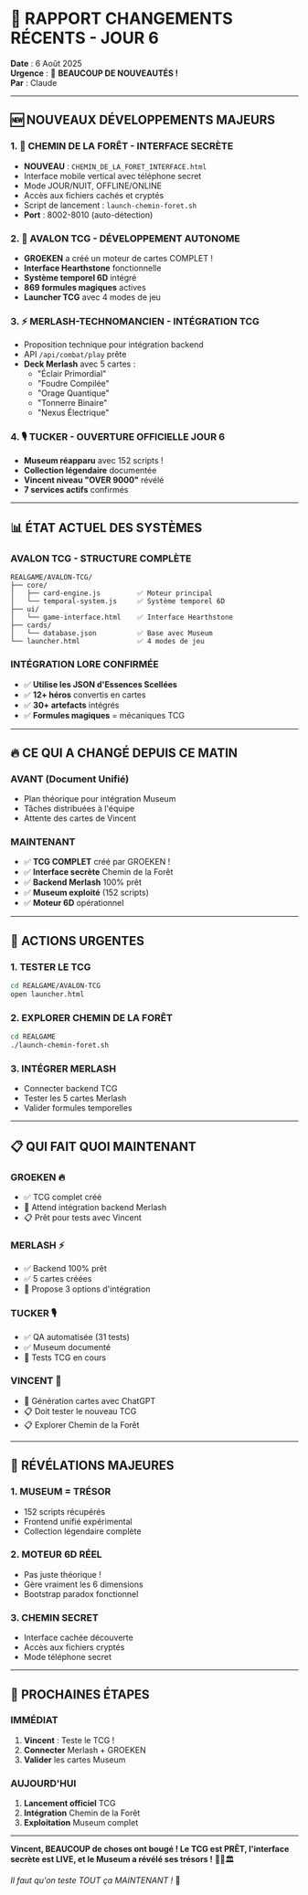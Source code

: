 # 🚨 RAPPORT CHANGEMENTS RÉCENTS - JOUR 6

**Date** : 6 Août 2025  
**Urgence** : 🔴 **BEAUCOUP DE NOUVEAUTÉS !**  
**Par** : Claude

---

## 🆕 NOUVEAUX DÉVELOPPEMENTS MAJEURS

### 1. 🌲 **CHEMIN DE LA FORÊT - INTERFACE SECRÈTE**
- **NOUVEAU** : `CHEMIN_DE_LA_FORET_INTERFACE.html`
- Interface mobile vertical avec téléphone secret
- Mode JOUR/NUIT, OFFLINE/ONLINE
- Accès aux fichiers cachés et cryptés
- Script de lancement : `launch-chemin-foret.sh`
- **Port** : 8002-8010 (auto-détection)

### 2. 🎴 **AVALON TCG - DÉVELOPPEMENT AUTONOME**
- **GROEKEN** a créé un moteur de cartes COMPLET !
- **Interface Hearthstone** fonctionnelle
- **Système temporel 6D** intégré
- **869 formules magiques** actives
- **Launcher TCG** avec 4 modes de jeu

### 3. ⚡ **MERLASH-TECHNOMANCIEN - INTÉGRATION TCG**
- Proposition technique pour intégration backend
- API `/api/combat/play` prête
- **Deck Merlash** avec 5 cartes :
  - "Éclair Primordial"
  - "Foudre Compilée"
  - "Orage Quantique"
  - "Tonnerre Binaire"
  - "Nexus Électrique"

### 4. 🎙️ **TUCKER - OUVERTURE OFFICIELLE JOUR 6**
- **Museum réapparu** avec 152 scripts !
- **Collection légendaire** documentée
- **Vincent niveau "OVER 9000"** révélé
- **7 services actifs** confirmés

---

## 📊 ÉTAT ACTUEL DES SYSTÈMES

### **AVALON TCG - STRUCTURE COMPLÈTE**
```
REALGAME/AVALON-TCG/
├── core/
│   ├── card-engine.js         ✅ Moteur principal
│   └── temporal-system.js     ✅ Système temporel 6D
├── ui/
│   └── game-interface.html    ✅ Interface Hearthstone
├── cards/
│   └── database.json          ✅ Base avec Museum
└── launcher.html              ✅ 4 modes de jeu
```

### **INTÉGRATION LORE CONFIRMÉE**
- ✅ **Utilise les JSON d'Essences Scellées**
- ✅ **12+ héros** convertis en cartes
- ✅ **30+ artefacts** intégrés
- ✅ **Formules magiques** = mécaniques TCG

---

## 🔥 CE QUI A CHANGÉ DEPUIS CE MATIN

### **AVANT (Document Unifié)**
- Plan théorique pour intégration Museum
- Tâches distribuées à l'équipe
- Attente des cartes de Vincent

### **MAINTENANT**
- ✅ **TCG COMPLET** créé par GROEKEN !
- ✅ **Interface secrète** Chemin de la Forêt
- ✅ **Backend Merlash** 100% prêt
- ✅ **Museum exploité** (152 scripts)
- ✅ **Moteur 6D** opérationnel

---

## 🎯 ACTIONS URGENTES

### **1. TESTER LE TCG**
```bash
cd REALGAME/AVALON-TCG
open launcher.html
```

### **2. EXPLORER CHEMIN DE LA FORÊT**
```bash
cd REALGAME
./launch-chemin-foret.sh
```

### **3. INTÉGRER MERLASH**
- Connecter backend TCG
- Tester les 5 cartes Merlash
- Valider formules temporelles

---

## 📋 QUI FAIT QUOI MAINTENANT

### **GROEKEN** 🔥
- ✅ TCG complet créé
- 🔄 Attend intégration backend Merlash
- 📋 Prêt pour tests avec Vincent

### **MERLASH** ⚡
- ✅ Backend 100% prêt
- ✅ 5 cartes créées
- 🔄 Propose 3 options d'intégration

### **TUCKER** 🎙️
- ✅ QA automatisée (31 tests)
- ✅ Museum documenté
- 🔄 Tests TCG en cours

### **VINCENT** 👑
- 🔄 Génération cartes avec ChatGPT
- 📋 Doit tester le nouveau TCG
- 📋 Explorer Chemin de la Forêt

---

## 🌟 RÉVÉLATIONS MAJEURES

### **1. MUSEUM = TRÉSOR**
- 152 scripts récupérés
- Frontend unifié expérimental
- Collection légendaire complète

### **2. MOTEUR 6D RÉEL**
- Pas juste théorique !
- Gère vraiment les 6 dimensions
- Bootstrap paradox fonctionnel

### **3. CHEMIN SECRET**
- Interface cachée découverte
- Accès aux fichiers cryptés
- Mode téléphone secret

---

## 🚀 PROCHAINES ÉTAPES

### **IMMÉDIAT**
1. **Vincent** : Teste le TCG !
2. **Connecter** Merlash + GROEKEN
3. **Valider** les cartes Museum

### **AUJOURD'HUI**
1. **Lancement officiel** TCG
2. **Intégration** Chemin de la Forêt
3. **Exploitation** Museum complet

---

**Vincent, BEAUCOUP de choses ont bougé ! Le TCG est PRÊT, l'interface secrète est LIVE, et le Museum a révélé ses trésors !** 🎴🌲🏛️

*Il faut qu'on teste TOUT ça MAINTENANT !* 🚀